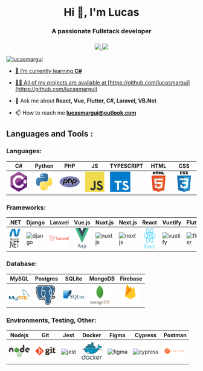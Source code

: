 
<h1 align="center">Hi 👋, I'm Lucas</h1>
<h3 align="center">A passionate Fullstack developer</h3>

###

<div align="center">
  <a href="https://github.com/lucasmargui">
  <img height="180em" src="https://github-readme-stats.vercel.app/api?username=lucasmargui&show_icons=true&theme=dracula&include_all_commits=true&count_private=true"/>
  <img height="180em" src="https://github-readme-stats.vercel.app/api/top-langs/?username=lucasmargui&layout=compact&langs_count=7&theme=dracula"/>
</div>
 


<p align="left"> <img src="https://komarev.com/ghpvc/?username=lucasmargui&label=Profile%20views&color=0e75b6&style=flat" alt="lucasmargui" /> </p>

- 🌱 I’m currently learning **C#**

- 👨‍💻 All of my projects are available at [https://github.com/lucasmargui](https://github.com/lucasmargui)

- 💬 Ask me about **React, Vue, Flutter, C#, Laravel, VB.Net**

- 📫 How to reach me **lucasmargui@outlook.com**


## Languages and Tools :
<div>

### Languages:
| C# | Python | PHP | JS | TYPESCRIPT | HTML | CSS |
|----|--------|-----|----|------------|------|-----|
| <img src="https://raw.githubusercontent.com/devicons/devicon/master/icons/csharp/csharp-original.svg" alt="csharp" width="55" height="55"/>  | <img src="https://raw.githubusercontent.com/devicons/devicon/master/icons/python/python-original.svg" alt="python" width="55" height="55"/>| <img src="https://raw.githubusercontent.com/devicons/devicon/master/icons/php/php-original.svg" title="Php" alt="php" width="55" height="55"/> | <img src="https://raw.githubusercontent.com/devicons/devicon/master/icons/javascript/javascript-original.svg" alt="javascript" width="55" height="55"/>  | <img src="https://raw.githubusercontent.com/devicons/devicon/master/icons/typescript/typescript-original.svg" alt="typescript" width="55" height="55"/> | <img src="https://raw.githubusercontent.com/devicons/devicon/master/icons/html5/html5-original-wordmark.svg" alt="html5" width="55" height="55"/> | <img src="https://raw.githubusercontent.com/devicons/devicon/master/icons/css3/css3-original-wordmark.svg" alt="css3" width="55" height="55"/>

### Frameworks:
| .NET | Django | Laravel | Vue.js | Nuxt.js | Next.js | React | Vuetify | Flutter | Bootstrap | 
|------|--------|--------|--------|---------|---------|-------|---------|---------|-----------|
| <img src="https://raw.githubusercontent.com/devicons/devicon/master/icons/dot-net/dot-net-original-wordmark.svg" alt="bootstrap" width="55" height="55"/> | <img src="https://cdn.worldvectorlogo.com/logos/django.svg" alt="django" width="55" height="55"/> | <img src="https://raw.githubusercontent.com/devicons/devicon/master/icons/laravel/laravel-original-wordmark.svg" alt="bootstrap" width="55" height="55"/> | <img src="https://raw.githubusercontent.com/devicons/devicon/master/icons/vuejs/vuejs-original-wordmark.svg" alt="vuejs" width="55" height="55"/> | <img src="https://www.vectorlogo.zone/logos/nuxtjs/nuxtjs-icon.svg" alt="nuxtjs" width="55" height="55"/> | <img src="https://cdn.worldvectorlogo.com/logos/nextjs-2.svg" alt="nextjs" width="55" height="55"/> | <img src="https://raw.githubusercontent.com/devicons/devicon/master/icons/react/react-original-wordmark.svg" alt="react" width="55" height="55"/> | <img src="https://bestofjs.org/logos/vuetify.svg" alt="vuetify" width="55" height="55"/> | <img src="https://www.vectorlogo.zone/logos/flutterio/flutterio-icon.svg" alt="flutter" width="55" height="55"/> | <img src="https://raw.githubusercontent.com/devicons/devicon/master/icons/bootstrap/bootstrap-plain-wordmark.svg" alt="bootstrap" width="55" height="55"/>


### Database:

| MySQL |  Postgres | SQLite | MongoDB | Firebase |
|-------|---------|----------|---------|----------|
| <img src="https://raw.githubusercontent.com/devicons/devicon/master/icons/mysql/mysql-original-wordmark.svg" alt="mysql" width="55" height="55"/> | <img src="https://github.com/devicons/devicon/blob/master/icons/postgresql/postgresql-original.svg" title="pg" alt="pg" width="55" height="55"/> | <img src="https://github.com/devicons/devicon/blob/master/icons/sqlite/sqlite-original-wordmark.svg" title="SQLite" alt="SQLite" width="55" height="55"/> | <img src="https://raw.githubusercontent.com/devicons/devicon/master/icons/mongodb/mongodb-original-wordmark.svg" alt="mongodb" width="55" height="55"/> | <img src="https://raw.githubusercontent.com/devicons/devicon/master/icons/firebase/firebase-original-wordmark.svg" alt="firebase" width="55" height="55"/>

### Environments, Testing, Other:

Nodejs | Git | Jest | Docker | Figma | Cypress | Postman |
|------|-----|------|---------|--------|-------|---------|
| <img src="https://github.com/devicons/devicon/blob/master/icons/nodejs/nodejs-original-wordmark.svg" title="nodejs" alt="NodeJS" width="55" height="55"/> | <img src="https://github.com/devicons/devicon/blob/master/icons/git/git-original-wordmark.svg" title="Git" alt="Git" width="55" height="55"/> | <img src="https://www.vectorlogo.zone/logos/jestjsio/jestjsio-icon.svg" alt="jest" width="55" height="55"/> | <img src="https://raw.githubusercontent.com/devicons/devicon/master/icons/docker/docker-original-wordmark.svg" alt="docker" width="55" height="55"/> | <img src="https://www.vectorlogo.zone/logos/figma/figma-icon.svg" alt="figma" width="55" height="55"/> | <img src="https://raw.githubusercontent.com/simple-icons/simple-icons/6e46ec1fc23b60c8fd0d2f2ff46db82e16dbd75f/icons/cypress.svg" alt="cypress" width="55" height="55"/> | <img src="https://github.com/devicons/devicon/blob/master/icons/postman/postman-original-wordmark.svg" title="Postman" alt="Postman" width="55" height="55"/>






